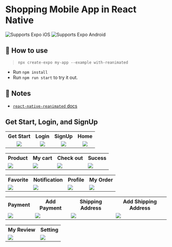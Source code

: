 # Shopping Mobile App in React Native

<p>
  <!-- iOS -->
  <img alt="Supports Expo iOS" longdesc="Supports Expo iOS" src="https://img.shields.io/badge/iOS-4630EB.svg?style=flat-square&logo=APPLE&labelColor=999999&logoColor=fff" />
  <!-- Android -->
  <img alt="Supports Expo Android" longdesc="Supports Expo Android" src="https://img.shields.io/badge/Android-4630EB.svg?style=flat-square&logo=ANDROID&labelColor=A4C639&logoColor=fff" />
  <!-- Web -->
</p>

## 🚀 How to use

> `npx create-expo my-app --example with-reanimated`

- Run `npm install`
- Run `npm run start` to try it out.

## 📝 Notes

- [`react-native-reanimated` docs](https://docs.swmansion.com/react-native-reanimated/)
## Get Start, Login, and SignUp

<table>
  <tr>
    <th>Get Start</th>
    <th>Login</th>
    <th>SignUp</th>
    <th>Home</th>
  </tr>
  <tr>
    <td align="center"><img src="https://github.com/user-attachments/assets/3600baca-a302-4906-b3b7-e00affc243cc"/></td>
    <td align="center"><img src="https://github.com/user-attachments/assets/a973cf22-6adf-49b1-a623-92b0db929157" /></td>
    <td align="center"><img src="https://github.com/user-attachments/assets/045f59ef-1499-4843-b93c-db6c3f1cad59" /></td>
    <td align="center"><img src="https://github.com/user-attachments/assets/48f67104-d170-4243-95be-54da605f7021" /></td>
  </tr>
</table>

<table>
  <tr>
    <th>Product</th>
    <th>My cart</th>
    <th>Check out</th>
    <th>Sucess</th>
  </tr>
  <tr>
    <td><img src="https://github.com/user-attachments/assets/d93ef0b0-e925-4532-8209-b2adc6d3093a"/></td>
    <td><img src="https://github.com/user-attachments/assets/80861e04-8494-4098-b3ab-4a7472c54c92" /></td>
    <td><img src="https://github.com/user-attachments/assets/49869bc1-6efe-4176-ab3c-2453b7b4e38f" /></td>
    <td><img src="https://github.com/user-attachments/assets/4d614fa8-81b3-488f-b5e7-feae7d4778e2" /></td>
  </tr>
</table>

<table>
  <tr>
    <th>Favorite</th>
    <th>Notification</th>
    <th>Profile</th>
    <th>My Order</th>
  </tr>
  <tr>
    <td><img src="https://github.com/user-attachments/assets/632c4466-01de-46ec-ba3f-6d75439072ef"/></td>
    <td><img src="https://github.com/user-attachments/assets/376ab117-1795-4c5d-a8b0-e87c8420ddd2" /></td>
    <td><img src="https://github.com/user-attachments/assets/26a2155c-cafd-4f56-a8e8-f78516deaba2" /></td>
    <td><img src="https://github.com/user-attachments/assets/a3ddb4cf-3a85-4b6f-9b0c-88c5c899a4e7" /></td>
  </tr>
</table>

<table>
  <tr>
    <th>Payment</th>
    <th>Add Payment</th>
    <th>Shipping Address</th>
    <th>Add Shipping Address</th>
  </tr>
  <tr>
    <td><img src="https://github.com/user-attachments/assets/8393501c-e6b0-4710-b126-8eae880ea639"/></td>
    <td><img src="https://github.com/user-attachments/assets/3dae7907-0630-4026-b89f-774666ec75bb" /></td>
    <td><img src="https://github.com/user-attachments/assets/272764b7-6c83-4755-a26c-c0e6c96535e6" /></td>
    <td><img src="https://github.com/user-attachments/assets/007c4ebc-557d-41cd-802c-9c8bd1a33584" /></td>
  </tr>
</table>

<table>
  <tr>
    <th>My Review</th>
    <th>Setting</th>
  </tr>
  <tr>
    <td><img src="https://github.com/user-attachments/assets/462c91c1-f1bc-4922-8096-8fbeb6de5398"/></td>
    <td><img src="https://github.com/user-attachments/assets/878ce030-8308-44af-a2da-712577d1429b" /></td>
  </tr>
</table>
